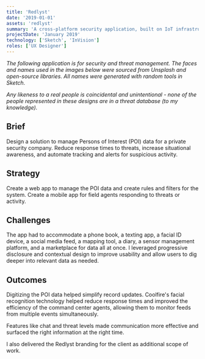 ```yaml
---
title: 'Redlyst'
date: '2019-01-01'
assets: 'redlyst'
summary: 'A cross-platform security application, built on IoT infrastructure, that simplified management for persons of interest data and decreased threat response times.'
projectDate: 'January 2019'
technology: ['Sketch', 'InVision']
roles: ['UX Designer']
---
```


_The following application is for security and threat management. The faces and names used in the images below were sourced from Unsplash and open-source libraries. All names were generated with random tools in Sketch._

_Any likeness to a real people is coincidental and unintentional - none of the people represented in these designs are in a threat database (to my knowledge)._

## Brief

Design a solution to manage Persons of Interest (POI) data for a private security company. Reduce response times to threats, increase situational awareness, and automate tracking and alerts for suspicious activity.

## Strategy

Create a web app to manage the POI data and create rules and filters for the system. Create a mobile app for field agents responding to threats or activity.

## Challenges

The app had to accommodate a phone book, a texting app, a facial ID device, a social media feed, a mapping tool, a diary, a sensor management platform, and a marketplace for data all at once. I leveraged progressive disclosure and contextual design to improve usability and allow users to dig deeper into relevant data as needed.

## Outcomes

Digitizing the POI data helped simplify record updates. Coolfire's facial recognition technology helped reduce response times and improved the efficiency of the command center agents, allowing them to monitor feeds from multiple events simultaneously.

Features like chat and threat levels made communication more effective and surfaced the right information at the right time.

I also delivered the Redlyst branding for the client as additional scope of work.
